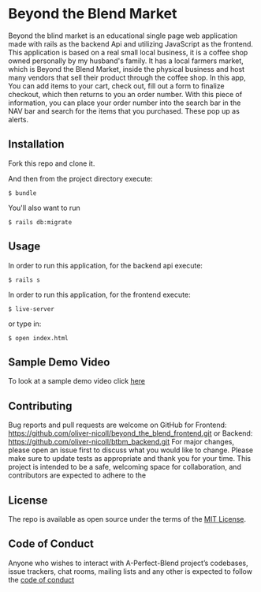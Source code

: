 # Beyond the Blend Market

 Beyond the blind market is an educational single page web application made with rails as the backend Api and utilizing JavaScript as the frontend. This application is based on a real small local business, it is a coffee shop owned personally by my husband's family. It has a local farmers market, which is Beyond the Blend Market, inside the physical business and host many vendors that sell their product through the coffee shop. In this app, You can add items to your cart, check out, fill out a form to finalize checkout, which then returns to you an order number. With this piece of information, you can place your order number into the search bar in the NAV bar and search for the items that you purchased. These pop up as alerts. 

## Installation

Fork this repo and clone it.

And then from the project directory execute:

	$ bundle

You'll also want to run 

	$ rails db:migrate

## Usage

In order to run this application, for the backend api execute:

	$ rails s

In order to run this application, for the frontend execute:

	$ live-server

or type in:

    $ open index.html

## Sample Demo Video

To look at a sample demo video click [here](https://www.youtube.com/watch?v=ozYujMlKHrk)

## Contributing

Bug reports and pull requests are welcome on GitHub for Frontend: https://github.com/oliver-nicoll/beyond_the_blend_frontend.git or Backend: https://github.com/oliver-nicoll/btbm_backend.git
For major changes, please open an issue first to discuss what you would like to change.
Please make sure to update tests as appropriate and thank you for your time.
This project is intended to be a safe, welcoming space for collaboration, and contributors are expected to adhere to the 

## License

The repo is available as open source under the terms of the [MIT License](https://opensource.org/licenses/MIT).

## Code of Conduct

Anyone who wishes to interact with A-Perfect-Blend project’s codebases, issue trackers, chat rooms,  mailing lists and any other is expected to follow the [code of conduct](https://www.contributor-covenant.org/version/2/0/code_of_conduct/)




    


